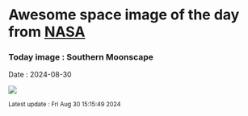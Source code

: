 
# Awesome space image of the day from [NASA](https://api.nasa.gov/)

### Today image : Southern Moonscape
Date : 2024-08-30

![](https://apod.nasa.gov/apod/image/2408/lorand_fenyes_hold_0016_Moretus_hegyvidek1024c.jpg)

<small>Latest update : Fri Aug 30 15:15:49 2024</small>
        